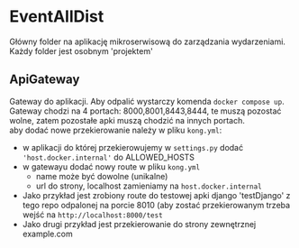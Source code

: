 # EventAllDist
 Główny folder na aplikację mikroserwisową do zarządzania wydarzeniami. Każdy folder jest osobnym 'projektem'

 ## ApiGateway
 Gateway do aplikacji.
 Aby odpalić wystarczy komenda `docker compose up`. Gateway chodzi na 4 portach: 8000,8001,8443,8444, te muszą pozostać wolne, zatem pozostałe apki muszą chodzić na innych portach.  
 aby dodać nowe przekierowanie należy w pliku `kong.yml`:
 - w aplikacji do której przekierowujemy w `settings.py` dodać `'host.docker.internal'` do ALLOWED_HOSTS
 - w gatewayu dodać nowy route w pliku `kong.yml`
    - name może być dowolne (unikalne)
    - url do strony, localhost zamieniamy na `host.docker.internal`
 - Jako przykład jest zrobiony route do testowej apki django 'testDjango' z tego repo odpalonej na porcie 8010 (aby zostać przekierowanym trzeba wejść na `http://localhost:8000/test`
 - Jako drugi przykład jest przekierowanie do strony zewnętrznej example.com
